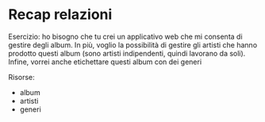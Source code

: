 # Recap relazioni

Esercizio:
ho bisogno che tu crei un applicativo web che mi consenta di gestire degli album. In più, voglio la possibilità di gestire gli artisti che hanno prodotto questi album (sono artisti indipendenti, quindi lavorano da soli). Infine, vorrei anche etichettare questi album con dei generi

Risorse:
- album
- artisti
- generi
